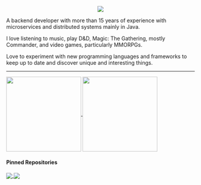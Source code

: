 <p align="center">
  <img src="https://github.com/tiagofmcosta/tiagofmcosta/assets/1469109/a64917de-17fe-4c08-9b1a-57b78b2337ff"/>
</p>

A backend developer with more than 15 years of experience with microservices and distributed systems mainly in Java.

I love listening to music, play D&D, Magic: The Gathering, mostly Commander, and video games, particularly MMORPGs.

Love to experiment with new programming languages and frameworks to keep up to date and discover unique and interesting things.

---

<p>
  <a href="https://github.com/anuraghazra/github-readme-stats">
    <img height=200 align="center" src="https://github-readme-stats.vercel.app/api?username=tiagofmcosta&show_icons=true&theme=catppuccin_mocha&hide_rank=true&include_all_commits=true" />
  </a>
  <a href="https://github.com/anuraghazra/github-readme-stats">
    <img height=200 align="center" src="https://github-readme-stats.vercel.app/api/top-langs/?username=tiagofmcosta&theme=catppuccin_mocha&size_weight=0.5&count_weight=0.5&hide=inno%20setup&layout=compact"/>
  </a>
</p>

#### Pinned Repositories
<p>
  <a href="https://github.com/tiagofmcosta/wayland-random-wallpaper">
    <img align="center" src="https://github-readme-stats.vercel.app/api/pin/?username=tiagofmcosta&repo=wayland-random-wallpaper&theme=catppuccin_mocha" />
  </a>
  <a href="https://github.com/tiagofmcosta/monkey-interpreter">
    <img align="center" src="https://github-readme-stats.vercel.app/api/pin/?username=tiagofmcosta&repo=monkey-interpreter&theme=catppuccin_mocha"/>
  </a>
</p>
